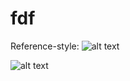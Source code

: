 # fdf
Reference-style: 
![alt text][42-logo]

![alt text][pyramid]

[42-logo]:https://github.com/scollet1/scollet1.github.io/blob/master/images/Screen%20Shot%202017-09-26%20at%201.33.01%20PM.png "42: The answer to life, the universe and everything"
[pyramid]:https://github.com/scollet1/scollet1.github.io/blob/master/images/Screen%20Shot%202017-09-26%20at%201.36.08%20PM.png "Py"
